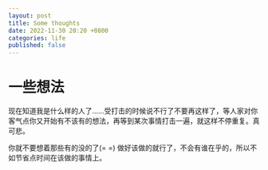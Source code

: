 ```yaml
---
layout: post
title: Some thoughts
date: 2022-11-30 20:20 +0800
categories: life
published: false
---
```


# 一些想法

现在知道我是什么样的人了……受打击的时候说不行了不要再这样了，等人家对你客气点你又开始有不该有的想法，再等到某次事情打击一遍，就这样不停重复。真可悲。

你就不要想着那些有的没的了(= =) 做好该做的就行了，不会有谁在乎的，所以不如节省点时间在该做的事情上。

